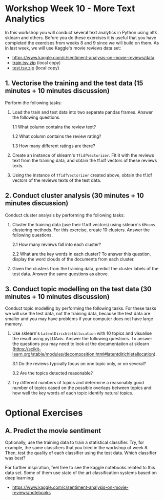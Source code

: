 # Workshop Week 10 - More Text Analytics
In this workshop you will conduct several text analytics in Python using nltk sklearn and others. Before you do these exercises it is useful that you have completed the exercises from weeks 8 and 9 since we will build on them. As in last week, we will use Kaggle's movie reviews data set:

* https://www.kaggle.com/c/sentiment-analysis-on-movie-reviews/data
* [train.tsv.zip](../week09/train.tsv.zip) (local copy)
* [test.tsv.zip](../week09/test.tsv.zip) (local copy)

## 1. Vectorise the training and the test data (15 minutes + 10 minutes discussion)

Perform the following tasks:

1. Load the train and test data into two separate pandas frames. Answer the following questions.

   1.1 What column contains the review text?

   1.2 What column contains the review rating?

   1.3 How many different ratings are there?

2. Create an instance of sklearn's `TfidfVectorizer`. Fit it with the reviews text from the training data, and obtain the tf.idf vectors of these reviews texts.

3. Using the instance of `TfidfVectorizer` created above, obtain the tf.idf vectors of the reviews texts of the test data.

## 2. Conduct cluster analysis (30 minutes + 10 minutes discussion)

Conduct cluster analysis by performing the following tasks:

1. Cluster the training data (use their tf.idf vectors) using sklearn's `KMeans` clustering methods. For this exercise, create 10 clusters. Answer the following questions.

   2.1 How many reviews fall into each cluster?

   2.2 What are the key words in each cluster? To answer this question, display the word clouds of the documents from each cluster.

2. Given the clusters from the training data, predict the cluster labels of the test data. Answer the same questions as above.

## 3. Conduct topic modelling on the test data (30 minutes + 10 minutes discussion)

Conduct topic modelling by performing the following tasks. For these tasks we will use the test data, not the training data, because the test data are smaller and you may have problems if your computer does not have large memory.

1. Use sklearn's `LatentDirichletAllocation` with 10 topics and visualise the result using pyLDAvis. Answer the following questions. To answer the questions you may need to look at the documentation at sklearn (https://scikit-learn.org/stable/modules/decomposition.html#latentdirichletallocation).

   3.1 Do the reviews typically focus on one topic only, or on several?

   3.2 Are the topics detected reasonable?

2. Try different numbers of topics and determine a reasonably good number of topics cased on the possible overlaps between topics and how well the key words of each topic identify natural topics.

# Optional Exercises

## A. Predict the movie sentiment

Optionally, use the training data to train a statistical classifier. Try, for example, the same classifiers that you tried in the workshop of week 8. Then, test the quality of each classifier using the test data. Which classifier was best?

For further inspiration, feel free to see the kaggle notebooks related to this data set. Some of them use state of the art classification systems based on  deep learning:

* https://www.kaggle.com/c/sentiment-analysis-on-movie-reviews/notebooks
